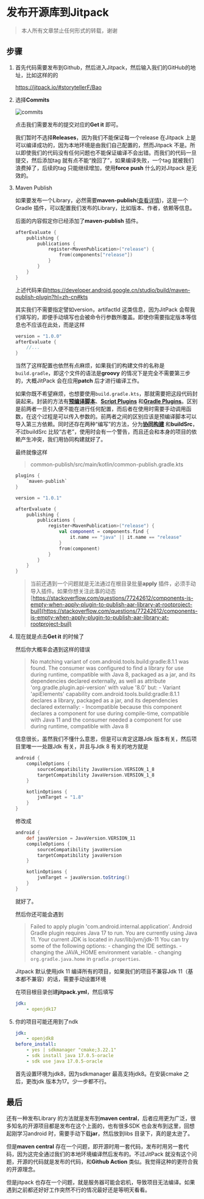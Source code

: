 # 发布开源库到Jitpack

> 本人所有文章禁止任何形式的转载，谢谢

## 步骤

1. 首先代码需要发布到Github，然后进入Jitpack，然后输入我们的GitHub的地址，比如这样的的

    <https://jitpack.io/#storytellerF/Bao>

2. 选择**Commits**

    ![commits](https://p6-juejin.byteimg.com/tos-cn-i-k3u1fbpfcp/e22db2b274ae474191b2c6d7ad7587fb~tplv-k3u1fbpfcp-jj-mark:0:0:0:0:q75.image#?w=589&h=339&s=40683&e=png&b=f2f2f2)

    点击我们需要发布的提交对应的**Get it** 即可。

    我们暂时不选择**Releases**，因为我们不能保证每一个release 在Jitpack 上是可以编译成功的，因为本地环境是由我们自己配置的，然而Jitpack 不是。所以即使我们的代码没有任何问题也不能保证编译不会出错。而我们的代码一旦提交，然后添加tag 就有点不能“挽回了”，如果编译失败，一个tag 就被我们浪费掉了，后续的tag 只能继续增加，使用**force push** 什么的对Jitpack 是无效的。

3. Maven Publish

    如果要发布一个Library，必然需要**maven-publish**([查看详情](https://docs.gradle.org/current/userguide/publishing_maven.html#publishing_maven:usage))，这是一个Gradle 插件，可以配置我们发布的Library，比如版本、作者，依赖等信息。

    后面的内容假定你已经添加了**maven-publish** 插件。

    ```kts
    afterEvaluate {
        publishing {
            publications {
                register<MavenPublication>("release") {
                    from(components["release"])
                }
            }
        }
    }
    ```

    上述代码来自<https://developer.android.google.cn/studio/build/maven-publish-plugin?hl=zh-cn#kts>

    其实我们不需要指定譬如version，artifactId 这类信息，因为JitPack 会帮我们填写的，即便手动填写也会被命令行参数所覆盖。即使你需要指定版本等信息也不应该在此处，而是这样

    ```kts
    version = "1.0.0"
    afterEvaluate {
        //...
    }
    ```

    当然了这样配置也依然有点麻烦，如果我们的构建文件的名称是`build.gradle`，即这个文件的语法是**groovy** 的情况下是完全不需要第三步的，大概JitPack 会在应用**patch** 后才进行编译工作。

    如果你既不希望麻烦，也想要使用`build.gradle.kts`，那就需要把这段代码封装起来。封装的方法有[**预编译脚本**](https://docs.gradle.org/current/userguide/custom_plugins.html#sec:precompiled_plugins)、[**Script Plugins**](https://docs.gradle.org/current/userguide/plugins.html#sec:script_plugins) 和[**Gradle Plugins**](https://docs.gradle.org/current/userguide/plugins.html#sec:binary_plugins)。区别是前两者一旦引入便不能在进行任何配置，而后者在使用时需要手动调用函数，在这个过程是可以传入参数的。前两者之间的区别应该是预编译脚本可以导入第三方依赖。同时还存在两种“编写”的方法，分为[**协同构建**](https://docs.gradle.org/current/userguide/composite_builds.html) 和**buildSrc**，不过buildSrc 比较“古老”，使用时会有一个警告，而且还会和本身的项目的依赖产生冲突，我们用协同构建就好了。

    最终就像这样

    >common-publish/src/main/kotlin/common-publish.gradle.kts

    ```kts
    plugins {
        `maven-publish`
    }

    version = "1.0.1"

    afterEvaluate {
        publishing {
            publications {
                register<MavenPublication>("release") {
                    val component = components.find {
                        it.name == "java" || it.name == "release"
                    }
                    from(component)
                }
            }
        }
    }
    ```

    >当前还遇到一个问题就是无法通过在根目录批量**apply** 插件，必须手动导入插件。如果你想关注此事的动态[https://stackoverflow.com/questions/77242612/components-is-empty-when-apply-plugin-to-publish-aar-library-at-rootproject-buil](https://stackoverflow.com/questions/77242612/components-is-empty-when-apply-plugin-to-publish-aar-library-at-rootproject-buil)

4. 现在就是点击**Get it** 的时候了

    然后你大概率会遇到这样的错误

    > No matching variant of com.android.tools.build:gradle:8.1.1 was found. The consumer was configured to find a library for use during runtime, compatible with Java 8, packaged as a jar, and its dependencies declared externally, as well as attribute 'org.gradle.plugin.api-version' with value '8.0' but:
    > \- Variant 'apiElements' capability com.android.tools.build:gradle:8.1.1 declares a library, packaged as a jar, and its dependencies declared externally:
    > \- Incompatible because this component declares a component for use during compile-time, compatible with Java 11 and the consumer needed a component for use during runtime, compatible with Java 8

    信息很长，虽然我们不懂什么意思，但是可以肯定这跟Jdk 版本有关，然后项目里唯一一处跟Jdk 有关，并且与Jdk 8 有关的地方就是

    ```groovy
    android {
        compileOptions {
            sourceCompatibility JavaVersion.VERSION_1_8
            targetCompatibility JavaVersion.VERSION_1_8
        }

        kotlinOptions {
            jvmTarget = "1.8"
        }
    }
    ```

    修改成

    ```groovy
    android {
        def javaVersion = JavaVersion.VERSION_11
        compileOptions {
            sourceCompatibility javaVersion
            targetCompatibility javaVersion
        }

        kotlinOptions {
            jvmTarget = javaVersion.toString()
        }
    }
    ```

    就好了。

    然后你还可能会遇到

    > Failed to apply plugin 'com.android.internal.application'.
    > Android Gradle plugin requires Java 17 to run. You are currently using Java 11.
    > Your current JDK is located in /usr/lib/jvm/jdk-11
    > You can try some of the following options:
    > \- changing the IDE settings.
    > \- changing the JAVA\_HOME environment variable.
    > \- changing `org.gradle.java.home` in `gradle.properties`.

    Jitpack 默认使用jdk 11 编译所有的项目，如果我们的项目不兼容Jdk 11（基本都不兼容）的话，需要手动设置环境

    在项目根目录创建**jitpack.yml**，然后填写

    ```yml
    jdk:
        - openjdk17
    ```

5. 你的项目可能还用到了ndk

    ```yml
    jdk:
        - openjdk8
    before_install:
        - yes | sdkmanager "cmake;3.22.1"
        - sdk install java 17.0.5-oracle
        - sdk use java 17.0.5-oracle
    ```

    首先设置环境为jdk8，因为sdkmanager 最高支持jdk8。在安装cmake 之后，更改jdk 版本为17。少一步都不行。

## 最后

还有一种发布Library 的方法就是发布到**maven central**，后者应用更为广泛，很多知名的开源项目都是发布在这个上面的，也有很多SDK 也会发布到这里，回想起刚学习android 时，需要手动下载**jar**，然后放到libs 目录下，真的是太逊了。

但是**maven central** 存在一个问题，即开源时用一套代码，发布时用另一套代码，因为这完全通过我们的本地环境编译然后发布的。不过JitPack 就没有这个问题，开源的代码就是发布的代码，和**Github Action** 类似。我觉得这种的更符合我的开源理念。

但是jitpack 也存在一个问题，就是服务器可能会宕机，导致项目无法编译。如果遇到之前都还好好工作突然不行的情况最好还是等明天看看。
